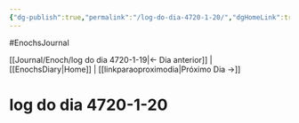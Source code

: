 ```yaml
---
{"dg-publish":true,"permalink":"/log-do-dia-4720-1-20/","dgHomeLink":true,"dgPassFrontmatter":false}
---
```


#EnochsJournal 

[[Journal/Enoch/log do dia 4720-1-19|<- Dia anterior]] | [[EnochsDiary|Home]] | [[linkparaoproximodia|Próximo Dia ->]]

# log do dia 4720-1-20
